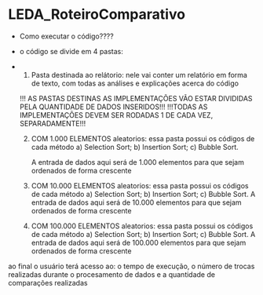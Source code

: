 # LEDA_RoteiroComparativo


- Como executar o código????
- o código se divide em 4 pastas:
- 1) Pasta destinada ao relátorio: nele vai conter um relatório em forma de texto, com todas as análises e explicações acerca do código
 
  !!! AS PASTAS DESTINAS AS IMPLEMENTAÇÕES VÃO ESTAR DIVIDIDAS PELA QUANTIDADE DE DADOS INSERIDOS!!!
          !!!TODAS AS IMPLEMENTAÇÕES DEVEM SER RODADAS 1 DE CADA VEZ, SEPARADAMENTE!!!
  
  2) COM 1.000 ELEMENTOS aleatorios: essa pasta possui os códigos de cada método
     a) Selection Sort;
     b) Insertion Sort;
     c) Bubble Sort.
     
     A entrada de dados aqui será de 1.000 elementos para que sejam ordenados de forma crescente
     
  3) COM 10.000 ELEMENTOS aleatorios: essa pasta possui os códigos de cada método
     a) Selection Sort;
     b) Insertion Sort;
     c) Bubble Sort.
     A entrada de dados aqui será de 10.000 elementos para que sejam ordenados de forma crescente

  4) COM 100.000 ELEMENTOS aleatorios: essa pasta possui os códigos de cada método
     a) Selection Sort;
     b) Insertion Sort;
     c) Bubble Sort.
     A entrada de dados aqui será de 100.000 elementos para que sejam ordenados de forma crescente

     
ao final o usuário terá acesso ao: o tempo de execução, o número de trocas realizadas durante o procesamento de dados e a quantidade de comparações realizadas

